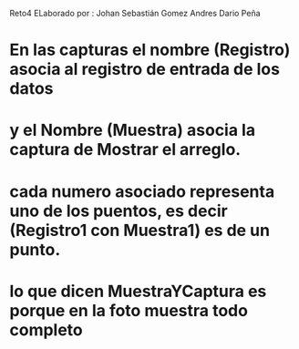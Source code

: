 Reto4
ELaborado por :
Johan Sebastián Gomez
Andres Dario Peña


#  En las capturas  el nombre  (Registro) asocia al registro de entrada de los datos
# y el Nombre (Muestra) asocia la captura de Mostrar el arreglo.
# cada numero asociado representa uno de los puentos, es decir (Registro1 con Muestra1) es de un punto.
# lo que dicen MuestraYCaptura es porque en la foto muestra todo completo
